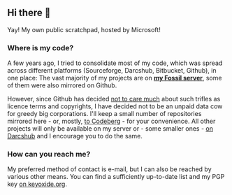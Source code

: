 ## Hi there 👋

Yay! My own public scratchpad, hosted by Microsoft!

### Where is my code?

A few years ago, I tried to consolidate most of my code, which was spread across different platforms (Sourceforge, Darcshub, Bitbucket, Github), in one place: The vast majority of my projects are on [**my Fossil server**](https://code.rosaelefanten.org), some of them were also mirrored on Github.

However, since Github has decided [not to care much](https://www.theregister.com/2023/06/09/github_copilot_lawsuit/) about such trifles as licence terms and copyrights, I have decided not to be an unpaid data cow for greedy big corporations. I'll keep a small number of repositories mirrored here - or, mostly, [to Codeberg](https://codeberg.org/dertuxmalwieder) - for your convenience. All other projects will only be available on my server or - some smaller ones - [on Darcshub](https://hub.darcs.net/dertuxmalwieder) and I encourage you to do the same.

### How can you reach me?

My preferred method of contact is e-mail, but I can also be reached by various other means. You can find a sufficiently up-to-date list and my PGP key [on keyoxide.org](https://keyoxide.org/tux0r@rosaelefanten.org).
